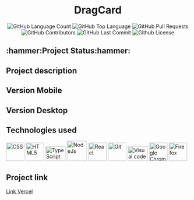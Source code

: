 <div align="center">
<h1>DragCard</h1>
<img alt="GitHub Language Count" src="https://img.shields.io/github/languages/count/dv-script/cardDrag-ts" />
<img alt="GitHub Top Language" src="https://img.shields.io/github/languages/top/dv-script/cardDrag-ts" />
<img alt="GitHub Pull Requests" src="https://img.shields.io/github/issues-pr/dv-script/cardDrag-ts" />
<img alt="GitHub Contributors" src="https://img.shields.io/github/contributors/dv-script/cardDrag-ts" />
<img alt="GitHub Last Commit" src="https://img.shields.io/github/last-commit/dv-script/cardDrag-ts" />
<img alt="Github License" src="https://img.shields.io/github/license/dv-script/cardDrag-ts" />
</div>

<h2>:hammer:Project Status:hammer:</h2>

<h2>Project description</h2>

<h2 >Version Mobile</h2>

<h2>Version Desktop</h2>

<h2>Technologies used</h2>
<div>
    <img src="https://cdn.jsdelivr.net/gh/devicons/devicon/icons/css3/css3-plain-wordmark.svg" width="50" title="CSS"  />
    <img src="https://cdn.jsdelivr.net/gh/devicons/devicon/icons/html5/html5-plain-wordmark.svg" width="50" title="HTML5"  />
    <img src="https://cdn.jsdelivr.net/gh/devicons/devicon/icons/typescript/typescript-original.svg" height="40" width="55" title="TypeScript"/>
    <img src="https://cdn.jsdelivr.net/gh/devicons/devicon/icons/nodejs/nodejs-plain-wordmark.svg" width="55" title="NodeJs" />
    <img src="https://cdn.jsdelivr.net/gh/devicons/devicon/icons/react/react-original-wordmark.svg" width="50" title="React" />
    <img src="https://cdn.jsdelivr.net/gh/devicons/devicon/icons/git/git-plain-wordmark.svg" width="50" title="Git" />
    <img src="https://cdn.jsdelivr.net/gh/devicons/devicon/icons/visualstudio/visualstudio-plain.svg" height="40" width="55" title="Visual code" />
    <img src="https://cdn.jsdelivr.net/gh/devicons/devicon/icons/chrome/chrome-original-wordmark.svg" width="50" title="Google Chrome"/>
    <img src="https://cdn.jsdelivr.net/gh/devicons/devicon/icons/firefox/firefox-original-wordmark.svg" width="50" title="Firefox" /></div>
    
<h2> Project link </h2>
<a href="">Link Vercel</a>
